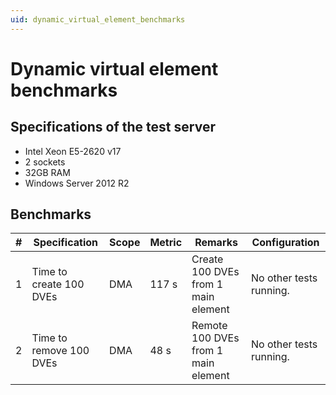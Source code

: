 ```yaml
---
uid: dynamic_virtual_element_benchmarks
---
```


# Dynamic virtual element benchmarks

## Specifications of the test server

- Intel Xeon E5-2620 v17
- 2 sockets
- 32GB RAM
- Windows Server 2012 R2

## Benchmarks

| \# | Specification | Scope | Metric | Remarks | Configuration |
| -- | ------------- | ----- | ------ | ------- | ------------- |
| 1 | Time to create 100 DVEs | DMA | 117 s | Create 100 DVEs from 1 main element | No other tests running. |
| 2 | Time to remove 100 DVEs | DMA | 48 s | Remote 100 DVEs from 1 main element | No other tests running. |
